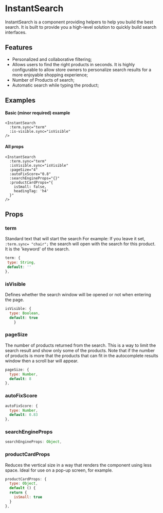 # InstantSearch

InstantSearch is a component providing  helpers to help you build the best search. It is built  to provide you a high-level solution to quickly build search interfaces.

<DemoInstantSearch/>

## Features

- Personalized and collaborative filtering;
- Allows users to find the right products in seconds. It is highly configurable to allow store owners to personalize search results for a more enjoyable shopping experience;
- Number of Products of search;
- Automatic search while typing the product;

## Examples

#### Basic (minor required) example

```vue
<InstantSearch
  :term.sync="term"
  :is-visible.sync="isVisible"
/>
```

#### All props

```vue
<InstantSearch
  :term.sync="term"
  :isVisible.sync="isVisible"
  :pageSize="4"
  :autoFixScore="0.8"
  :searchEngineProps="{}"
  :productCardProps="{
    isSmall: false,
    headingTag: 'h4'
  }"
/>
```

## Props

### term
Standard text that will start the search
For example: If you leave it set, `:term.sync= "chair";` the search will open with the search for this product. It is the 'keyword' of the search.

 ```js
term: {
  type: String,
  default: ''
},
```

### isVisible

Defines whether the search window will be opened or not when entering the page.

```js
isVisible: {
  type: Boolean,
  default: true
    }
```

### pageSize

The number of products returned from the search. This is a way to limit the search result and show only some of the products. Note that if the number of products is more that the products that can fit in the autocomplete results window then a scroll bar will appear.

```js
pageSize: {
  type: Number,
  default: 8
},
```

### autoFixScore

```js
autoFixScore: {
  type: Number,
  default: 0.83
},
```

### searchEngineProps

```js
searchEngineProps: Object,
```

### productCardProps

Reduces the vertical size in a way that renders the component using less space. Ideal for use on a pop-up screen, for example.

```js
productCardProps: {
  type: Object,
  default () {
  return {
    isSmall: true
  }
},
```
